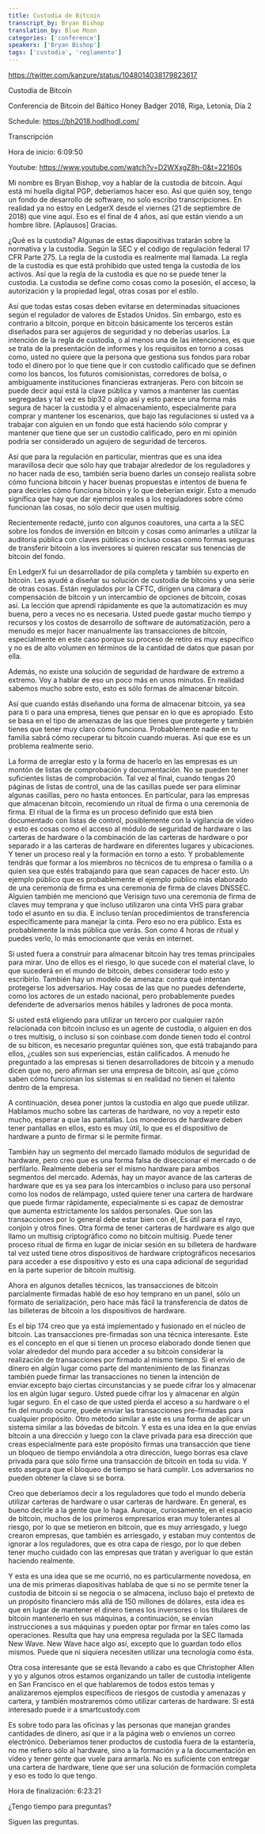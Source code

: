 ```yaml
---
title: Custodia de Bitcoin 
transcript_by: Bryan Bishop
translation_by: Blue Moon
categories: ['conference']
speakers: ['Bryan Bishop']
tags: ['custodia', 'reglamento']
---
```


<https://twitter.com/kanzure/status/1048014038179823617>

Custodia de Bitcoin

Conferencia de Bitcoin del Báltico Honey Badger 2018, Riga, Letonia, Día 2

Schedule: https://bh2018.hodlhodl.com/

Transcripción

Hora de inicio:  6:09:50

Youtube:  https://www.youtube.com/watch?v=D2WXxgZ8h-0&t=22160s

Mi nombre es Bryan Bishop, voy a hablar de la custodia de bitcoin. Aquí está mi huella digital PGP, deberíamos hacer eso. Así que quién soy, tengo un fondo de desarrollo de software, no solo escribo transcripciones. En realidad ya no estoy en LedgerX desde el viernes (21 de septiembre de 2018) que vine aquí.  Eso es el final de 4 años, así que están viendo a un hombre libre. [Aplausos] Gracias.

¿Qué es la custodia? Algunas de estas diapositivas tratarán sobre la normativa y la custodia. Según la SEC y el código de regulación federal 17 CFR Parte 275. La regla de la custodia es realmente mal llamada. La regla de la custodia es que está prohibido que usted tenga la custodia de los activos. Así que la regla de la custodia es que no se puede tener la custodia. La custodia se define como cosas como la posesión, el acceso, la autorización y la propiedad legal, otras cosas por el estilo.

Así que todas estas cosas deben evitarse en determinadas situaciones según el regulador de valores de Estados Unidos.  Sin embargo, esto es contrario a bitcoin, porque en bitcoin básicamente los terceros están diseñados para ser agujeros de seguridad y no deberías usarlos. La intención de la regla de custodia, o al menos una de las intenciones, es que se trata de la presentación de informes y los requisitos en torno a cosas como, usted no quiere que la persona que gestiona sus fondos para robar todo el dinero por lo que tiene que ir con custodio calificado que se definen como los bancos, los futuros comisionistas, corredores de bolsa, o ambiguamente instituciones financieras extranjeras. Pero con bitcoin se puede decir aquí está la clave pública y vamos a mantener las cuentas segregadas y tal vez es bip32 o algo así y esto parece una forma más segura de hacer la custodia y el almacenamiento, especialmente para comprar y mantener los escenarios, que bajo las regulaciones si usted va a trabajar con alguien en un fondo que está haciendo sólo comprar y mantener que tiene que ser un custodio calificado, pero en mi opinión podría ser considerado un agujero de seguridad de terceros.

Así que para la regulación en particular, mientras que es una idea maravillosa decir que sólo hay que trabajar alrededor de los reguladores y no hacer nada de eso, también sería bueno darles un consejo realista sobre cómo funciona bitcoin y hacer buenas propuestas e intentos de buena fe para decirles cómo funciona bitcoin y lo que deberían exigir. Esto a menudo significa que hay que dar ejemplos reales a los reguladores sobre cómo funcionan las cosas, no sólo decir que usen multisig.

Recientemente redacté, junto con algunos coautores, una carta a la SEC sobre los fondos de inversión en bitcoin y cosas como animarles a utilizar la auditoría pública con claves públicas o incluso cosas como formas seguras de transferir bitcoin a los inversores si quieren rescatar sus tenencias de bitcoin del fondo.

En LedgerX fui un desarrollador de pila completa y también su experto en bitcoin. Les ayudé a diseñar su solución de custodia de bitcoins y una serie de otras cosas.  Están regulados por la CFTC, dirigen una cámara de compensación de bitcoin y un intercambio de opciones de bitcoin, cosas así.  La lección que aprendí rápidamente es que la automatización es muy buena, pero a veces no es necesaria. Usted puede gastar mucho tiempo y recursos y los costos de desarrollo de software de automatización, pero a menudo es mejor hacer manualmente las transacciones de bitcoin, especialmente en este caso porque su proceso de retiro es muy específico y no es de alto volumen en términos de la cantidad de datos que pasan por ella.

Además, no existe una solución de seguridad de hardware de extremo a extremo. Voy a hablar de eso un poco más en unos minutos. En realidad sabemos mucho sobre esto, esto es sólo formas de almacenar bitcoin.

Así que cuando estás diseñando una forma de almacenar bitcoin, ya sea para ti o para una empresa, tienes que pensar en lo que es apropiado. Esto se basa en el tipo de amenazas de las que tienes que protegerte y también tienes que tener muy claro cómo funciona. Probablemente nadie en tu familia sabrá cómo recuperar tu bitcoin cuando mueras.  Así que ese es un problema realmente serio.

La forma de arreglar esto y la forma de hacerlo en las empresas es un montón de listas de comprobación y documentación. No se pueden tener suficientes listas de comprobación. Tal vez al final, cuando tengas 20 páginas de listas de control, una de las casillas puede ser para eliminar algunas casillas, pero no hasta entonces.
En particular, para las empresas que almacenan bitcoin, recomiendo un ritual de firma o una ceremonia de firma. El ritual de la firma es un proceso definido que está bien documentado con listas de control, posiblemente con la vigilancia de vídeo y esto es cosas como el acceso al módulo de seguridad de hardware o las carteras de hardware o la combinación de las carteras de hardware o por separado ir a las carteras de hardware en diferentes lugares y ubicaciones.  Y tener un proceso real y la formación en torno a esto. Y probablemente tendrás que formar a los miembros no técnicos de tu empresa o familia o a quien sea que estés trabajando para que sean capaces de hacer esto. Un ejemplo público que es probablemente el ejemplo público más elaborado de una ceremonia de firma es una ceremonia de firma de claves DNSSEC.  Alguien también me mencionó que Verisign tuvo una ceremonia de firma de claves muy temprana y que incluso utilizaron una cinta VHS para grabar todo el asunto en su día. E incluso tenían procedimientos de transferencia específicamente para manejar la cinta. Pero eso no era público. Esta es probablemente la más pública que verás. Son como 4 horas de ritual y puedes verlo, lo más emocionante que verás en internet.

Si usted fuera a construir para almacenar bitcoin hay tres temas principales para mirar. Uno de ellos es el riesgo, lo que sucede con el material clave, lo que sucederá en el mundo de bitcoin, debes considerar todo esto y escribirlo. También hay un modelo de amenaza: contra qué intentan protegerse los adversarios. Hay cosas de las que no puedes defenderte, como los actores de un estado nacional, pero probablemente puedes defenderte de adversarios menos hábiles y ladrones de poca monta.

Si usted está eligiendo para utilizar un tercero por cualquier razón relacionada con bitcoin incluso es un agente de custodia, o alguien en dos o tres multisig, o incluso si son coinbase.com donde tienen todo el control de su biticon, es necesario preguntar quiénes son, que está trabajando para ellos, ¿cuáles son sus experiencias, están calificados. A menudo he preguntado a las empresas si tienen desarrolladores de bitcoin y a menudo dicen que no, pero afirman ser una empresa de bitcoin, así que ¿cómo saben cómo funcionan los sistemas si en realidad no tienen el talento dentro de la empresa.

A continuación, desea poner juntos la custodia en algo que puede utilizar. Hablamos mucho sobre las carteras de hardware, no voy a repetir esto mucho, esperar a que las pantallas. Los monederos de hardware deben tener pantallas en ellos, esto es muy útil, lo que es el dispositivo de hardware a punto de firmar si le permite firmar.

También hay un segmento del mercado llamado módulos de seguridad de hardware, pero creo que es una forma falsa de diseccionar el mercado o de perfilarlo.  Realmente debería ser el mismo hardware para ambos segmentos del mercado. Además, hay un mayor avance de las carteras de hardware que es ya sea para los intercambios o incluso para uso personal como los nodos de relámpago, usted quiere tener una cartera de hardware que puede firmar rápidamente, especialmente si es capaz de demostrar que aumenta estrictamente los saldos personales. Que son las transacciones por lo general debe estar bien con él, Es útil para el rayo, conjoin y otros fines. Otra forma de tener carteras de hardware es algo que llamo un multisig criptográfico como no bitcoin multisig. Puede tener proceso ritual de firma en lugar de iniciar sesión en su billetera de hardware tal vez usted tiene otros dispositivos de hardware criptográficos necesarios para acceder a ese dispositivo y esto es una capa adicional de seguridad en la parte superior de bitcoin multisig.

Ahora en algunos detalles técnicos, las transacciones de bitcoin parcialmente firmadas hablé de eso hoy temprano en un panel, sólo un formato de serialización, pero hace más fácil la transferencia de datos de las billeteras de bitcoin a los dispositivos de hardware.

Es el bip 174 creo que ya está implementado y fusionado en el núcleo de bitcoin. Las transacciones pre-firmadas son una técnica interesante. Este es el concepto en el que si tienen un proceso elaborado donde tienen que volar alrededor del mundo para acceder a su bitcoin considerar la realización de transacciones por firmado al mismo tiempo. Si el envío de dinero en algún lugar como parte del mantenimiento de las finanzas también puede firmar las transacciones no tienen la intención de enviar.excepto bajo ciertas circunstancias y se puede cifrar los y almacenar los en algún lugar seguro. Usted puede cifrar los y almacenar en algún lugar seguro. En el caso de que usted pierda el acceso a su hardware o el fin del mundo ocurre, puede enviar las transacciones pre-firmadas para cualquier propósito.  Otro método similar a este es una forma de aplicar un sistema similar a las bóvedas de bitcoin. Y esta es una idea en la que envías bitcoin a una dirección y luego con la clave privada para esa dirección que creas especialmente para este propósito firmas una transacción que tiene un bloqueo de tiempo enviándola a otra dirección, luego borras esa clave privada para que sólo firme una transacción de bitcoin en toda su vida. Y esto asegura que el bloqueo de tiempo se hará cumplir. Los adversarios no pueden obtener la clave si se borra.

Creo que deberíamos decir a los reguladores que todo el mundo debería utilizar carteras de hardware o usar carteras de hardware. En general, es bueno decirle a la gente que lo haga. Aunque, curiosamente, en el espacio de bitcoin, muchos de los primeros empresarios eran muy tolerantes al riesgo, por lo que se metieron en bitcoin, que es muy arriesgado, y luego crearon empresas, que también es arriesgado, y estaban muy contentos de ignorar a los reguladores, que es otra capa de riesgo, por lo que deben tener mucho cuidado con las empresas que tratan y averiguar lo que están haciendo realmente.

Y esta es una idea que se me ocurrió, no es particularmente novedosa, en una de mis primeras diapositivas hablaba de que si no se permite tener la custodia de bitcoin si se negocia o se almacena, incluso bajo el pretexto de un propósito financiero más allá de 150 millones de dólares, esta idea es que en lugar de mantener el dinero tienes los inversores o los titulares de bitcoin mantenerlo en sus máquinas, a continuación, se envían instrucciones a sus máquinas y pueden optar por firmar en tales como las operaciones. Resulta que hay una empresa regulada por la SEC llamada New Wave. New Wave hace algo así, excepto que lo guardan todo ellos mismos. Puede que ni siquiera necesiten utilizar una tecnología como ésta.

Otra cosa interesante que se está llevando a cabo es que Christopher Allen y yo y algunos otros estamos organizando un taller de custodia inteligente en San Francisco en el que hablaremos de todos estos temas y analizaremos ejemplos específicos de riesgos de custodia y amenazas y cartera, y también mostraremos cómo utilizar carteras de hardware. Si está interesado puede ir a smartcustody.com

Es sobre todo para las oficinas y las personas que manejan grandes cantidades de dinero, así que ir a la página web o envíenos un correo electrónico.  Deberíamos tener productos de custodia fuera de la estantería, no me refiero sólo al hardware, sino a la formación y a la documentación en vídeo y tener gente que vuele para armarla. No es suficiente con entregar una cartera de hardware, tiene que ser una solución de formación completa y eso es todo lo que tengo.

Hora de finalización: 6:23:21

¿Tengo tiempo para preguntas?

Siguen las preguntas.
